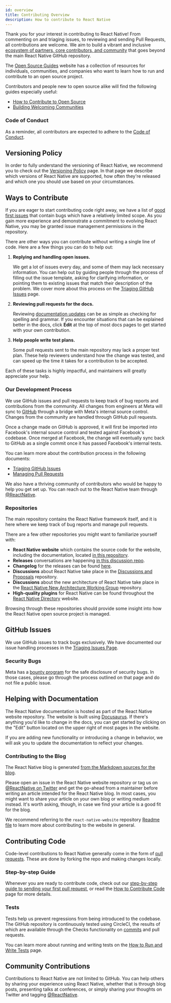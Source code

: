 ```yaml
---
id: overview
title: Contributing Overview
description: How to contribute to React Native
---
```


<!-- alex disable simple simply -->

Thank you for your interest in contributing to React Native! From commenting on and triaging issues, to reviewing and sending Pull Requests, all contributions are welcome.
We aim to build a vibrant and inclusive [ecosystem of partners, core contributors, and community](https://github.com/facebook/react-native/blob/main/ECOSYSTEM.md) that goes beyond the main React Native GitHub repository.

The [Open Source Guides](https://opensource.guide/) website has a collection of resources for individuals, communities, and companies who want to learn how to run and contribute to an open source project.

Contributors and people new to open source alike will find the following guides especially useful:

- [How to Contribute to Open Source](https://opensource.guide/how-to-contribute/)
- [Building Welcoming Communities](https://opensource.guide/building-community/)

### Code of Conduct

As a reminder, all contributors are expected to adhere to the [Code of Conduct](https://github.com/facebook/react-native/blob/HEAD/CODE_OF_CONDUCT.md).

## Versioning Policy

In order to fully understand the versioning of React Native, we recommend you to check out the [Versioning Policy](/contributing/versioning-policy) page.
In that page we describe which versions of React Native are supported, how often they're released and which one you should use based on your circumstances.

## Ways to Contribute

If you are eager to start contributing code right away, we have a list of [good first issues](https://github.com/facebook/react-native/labels/good%20first%20issue) that contain bugs which have a relatively limited scope.
As you gain more experience and demonstrate a commitment to evolving React Native, you may be granted issue management permissions in the repository.

There are other ways you can contribute without writing a single line of code. Here are a few things you can do to help out:

1. **Replying and handling open issues.**

   We get a lot of issues every day, and some of them may lack necessary information. You can help out by guiding people through the process of filling out the issue template, asking for clarifying information, or pointing them to existing issues that match their description of the problem.
   We cover more about this process on the [Triaging GitHub Issues](/contributing/triaging-github-issues) page.

2. **Reviewing pull requests for the docs.**

   Reviewing [documentation updates](https://github.com/facebook/react-native-website/pulls) can be as simple as checking for spelling and grammar.
   If you encounter situations that can be explained better in the docs, click **Edit** at the top of most docs pages to get started with your own contribution.

3. **Help people write test plans.**

   Some pull requests sent to the main repository may lack a proper test plan. These help reviewers understand how the change was tested, and can speed up the time it takes for a contribution to be accepted.

Each of these tasks is highly impactful, and maintainers will greatly appreciate your help.

### Our Development Process

We use GitHub issues and pull requests to keep track of bug reports and contributions from the community. All changes from engineers at Meta will sync to [GitHub](https://github.com/facebook/react-native) through a bridge with Meta's internal source control. Changes from the community are handled through GitHub pull requests.

Once a change made on GitHub is approved, it will first be imported into Facebook's internal source control and tested against Facebook's codebase. Once merged at Facebook, the change will eventually sync back to GitHub as a single commit once it has passed Facebook's internal tests.

You can learn more about the contribution process in the following documents:

- [Triaging GitHub Issues](/contributing/triaging-github-issues)
- [Managing Pull Requests](/contributing/managing-pull-requests)

We also have a thriving community of contributors who would be happy to help you get set up. You can reach out to the React Native team through [@ReactNative](https://twitter.com/reactnative).

### Repositories

The main repository contains the React Native framework itself, and it is here where we keep track of bug reports and manage pull requests.

There are a few other repositories you might want to familiarize yourself with:

- **React Native website** which contains the source code for the website, including the documentation, located [in this repository](https://github.com/facebook/react-native-website).
- **Releases** conversations are happening [in this discussion repo](https://github.com/reactwg/react-native-releases/discussions).
- **Changelog** for the releases can be found [here](https://github.com/facebook/react-native/blob/main/CHANGELOG.md).
- **Discussions** about React Native take place in the [Discussions and Proposals](https://github.com/react-native-community/discussions-and-proposals) repository.
- **Discussions** about the new architecture of React Native take place in the [React Native New Architecture Working Group](https://github.com/reactwg/react-native-new-architecture) repository.
- **High-quality plugins** for React Native can be found throughout the [React Native Directory](https://reactnative.directory) website.

Browsing through these repositories should provide some insight into how the React Native open source project is managed.

## GitHub Issues

We use GitHub issues to track bugs exclusively. We have documented our issue handling processes in the [Triaging Issues Page](/contributing/triaging-github-issues).

### Security Bugs

Meta has a [bounty program](https://www.facebook.com/whitehat/) for the safe disclosure of security bugs. In those cases, please go through the process outlined on that page and do not file a public issue.

## Helping with Documentation

The React Native documentation is hosted as part of the React Native website repository. The website is built using [Docusaurus](https://docusaurus.io/). If there's anything you'd like to change in the docs, you can get started by clicking on the "Edit" button located on the upper right of most pages in the website.

If you are adding new functionality or introducing a change in behavior, we will ask you to update the documentation to reflect your changes.

### Contributing to the Blog

The React Native blog is generated [from the Markdown sources for the blog](https://github.com/facebook/react-native-website/tree/HEAD/website/blog).

Please open an issue in the React Native website repository or tag us on [@ReactNative on Twitter](https://twitter.com/reactnative) and get the go-ahead from a maintainer before writing an article intended for the React Native blog.
In most cases, you might want to share your article on your own blog or writing medium instead. It's worth asking, though, in case we find your article is a good fit for the blog.

We recommend referring to the `react-native-website` repository [Readme file](https://github.com/facebook/react-native-website#-contributing) to learn more about contributing to the website in general.

## Contributing Code

Code-level contributions to React Native generally come in the form of [pull requests](https://help.github.com/en/articles/about-pull-requests). These are done by forking the repo and making changes locally.

### Step-by-step Guide

Whenever you are ready to contribute code, check out our [step-by-step guide to sending your first pull request](/contributing/how-to-open-a-pull-request), or read the [How to Contribute Code](/contributing/how-to-contribute-code) page for more details.

### Tests

Tests help us prevent regressions from being introduced to the codebase. The GitHub repository is continuously tested using CircleCI, the results of which are available through the Checks functionality on [commits](https://github.com/facebook/react-native/commits/HEAD) and pull requests.

You can learn more about running and writing tests on the [How to Run and Write Tests](/contributing/how-to-run-and-write-tests) page.

## Community Contributions

Contributions to React Native are not limited to GitHub. You can help others by sharing your experience using React Native, whether that is through blog posts, presenting talks at conferences, or simply sharing your thoughts on Twitter and tagging [@ReactNative](https://twitter.com/reactnative).
